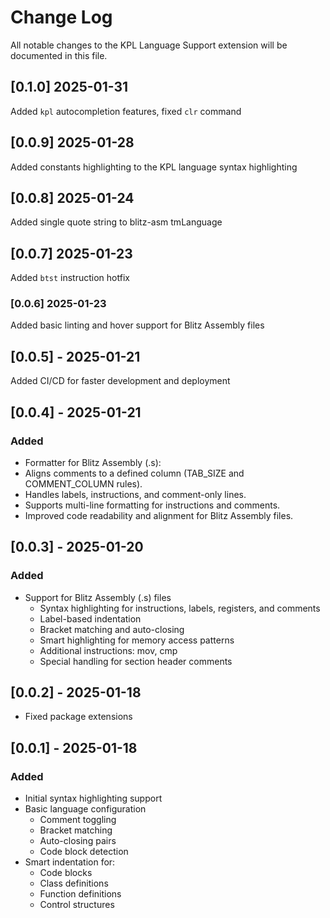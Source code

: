 # Change Log

All notable changes to the KPL Language Support extension will be documented in
this file.

## [0.1.0] 2025-01-31

Added `kpl` autocompletion features, fixed `clr` command

## [0.0.9] 2025-01-28

Added constants highlighting to the KPL language syntax highlighting

## [0.0.8] 2025-01-24

Added single quote string to blitz-asm tmLanguage

## [0.0.7] 2025-01-23

Added `btst` instruction hotfix

### [0.0.6] 2025-01-23

Added basic linting and hover support for Blitz Assembly files

## [0.0.5] - 2025-01-21

Added CI/CD for faster development and deployment

## [0.0.4] - 2025-01-21

### Added

- Formatter for Blitz Assembly (.s):
- Aligns comments to a defined column (TAB_SIZE and COMMENT_COLUMN rules).
- Handles labels, instructions, and comment-only lines.
- Supports multi-line formatting for instructions and comments.
- Improved code readability and alignment for Blitz Assembly files.

## [0.0.3] - 2025-01-20

### Added

- Support for Blitz Assembly (.s) files
  - Syntax highlighting for instructions, labels, registers, and comments
  - Label-based indentation
  - Bracket matching and auto-closing
  - Smart highlighting for memory access patterns
  - Additional instructions: mov, cmp
  - Special handling for section header comments

## [0.0.2] - 2025-01-18

- Fixed package extensions

## [0.0.1] - 2025-01-18

### Added

- Initial syntax highlighting support
- Basic language configuration
  - Comment toggling
  - Bracket matching
  - Auto-closing pairs
  - Code block detection
- Smart indentation for:
  - Code blocks
  - Class definitions
  - Function definitions
  - Control structures
